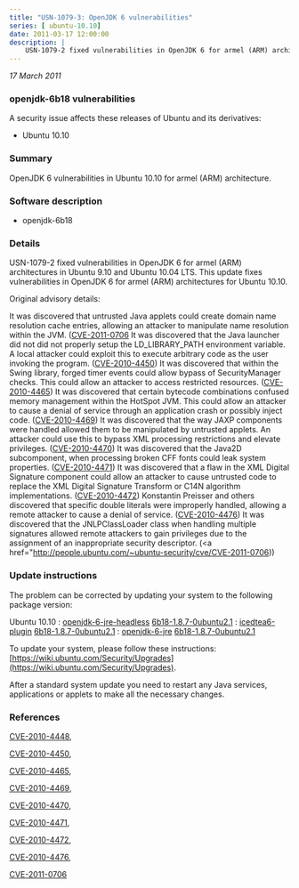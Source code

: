 ```yaml
---
title: "USN-1079-3: OpenJDK 6 vulnerabilities"
series: [ ubuntu-10.10]
date: 2011-03-17 12:00:00
description: |
    USN-1079-2 fixed vulnerabilities in OpenJDK 6 for armel (ARM) architectures in Ubuntu 9.10 and Ubuntu 10.04 LTS. This update fixes vulnerabilities in OpenJDK 6 for armel (ARM) architectures for Ubuntu 10.10.
--- 
```

 
 

*17 March 2011*

### openjdk-6b18 vulnerabilities

A security issue affects these releases of Ubuntu and its derivatives:

* Ubuntu 10.10

### Summary

OpenJDK 6 vulnerabilities in Ubuntu 10.10 for armel (ARM) architecture. 

### Software description

* openjdk-6b18 

### Details

USN-1079-2 fixed vulnerabilities in OpenJDK 6 for armel (ARM) architectures in Ubuntu 9.10 and Ubuntu 10.04 LTS. This update fixes vulnerabilities in OpenJDK 6 for armel (ARM) architectures for Ubuntu 10.10.

Original advisory details:

 It was discovered that untrusted Java applets could create domain name resolution cache entries, allowing an attacker to manipulate name resolution within the JVM. ([CVE-2011-0706](http://people.ubuntu.com/~ubuntu-security/cve/CVE-2010-4448">CVE-2010-4448</a>) It was discovered that the Java launcher did not did not properly setup the LD_LIBRARY_PATH environment variable. A local attacker could exploit this to execute arbitrary code as the user invoking the program. (<a href="http://people.ubuntu.com/~ubuntu-security/cve/CVE-2010-4450">CVE-2010-4450</a>) It was discovered that within the Swing library, forged timer events could allow bypass of SecurityManager checks. This could allow an attacker to access restricted resources. (<a href="http://people.ubuntu.com/~ubuntu-security/cve/CVE-2010-4465">CVE-2010-4465</a>) It was discovered that certain bytecode combinations confused memory management within the HotSpot JVM. This could allow an attacker to cause a denial of service through an application crash or possibly inject code. (<a href="http://people.ubuntu.com/~ubuntu-security/cve/CVE-2010-4469">CVE-2010-4469</a>) It was discovered that the way JAXP components were handled allowed them to be manipulated by untrusted applets. An attacker could use this to bypass XML processing restrictions and elevate privileges. (<a href="http://people.ubuntu.com/~ubuntu-security/cve/CVE-2010-4470">CVE-2010-4470</a>) It was discovered that the Java2D subcomponent, when processing broken CFF fonts could leak system properties. (<a href="http://people.ubuntu.com/~ubuntu-security/cve/CVE-2010-4471">CVE-2010-4471</a>) It was discovered that a flaw in the XML Digital Signature component could allow an attacker to cause untrusted code to replace the XML Digital Signature Transform or C14N algorithm implementations. (<a href="http://people.ubuntu.com/~ubuntu-security/cve/CVE-2010-4472">CVE-2010-4472</a>) Konstantin Preisser and others discovered that specific double literals were improperly handled, allowing a remote attacker to cause a denial of service. (<a href="http://people.ubuntu.com/~ubuntu-security/cve/CVE-2010-4476">CVE-2010-4476</a>) It was discovered that the JNLPClassLoader class when handling multiple signatures allowed remote attackers to gain privileges due to the assignment of an inappropriate security descriptor. (<a href="http://people.ubuntu.com/~ubuntu-security/cve/CVE-2011-0706)) 

### Update instructions

The problem can be corrected by updating your system to the following package version:

Ubuntu 10.10
 : [openjdk-6-jre-headless](https://launchpad.net/ubuntu/+source/openjdk-6b18) <span> [6b18-1.8.7-0ubuntu2.1](https://launchpad.net/ubuntu/+source/openjdk-6b18/6b18-1.8.7-0ubuntu2.1) </span> 
 : [icedtea6-plugin](https://launchpad.net/ubuntu/+source/openjdk-6b18) <span> [6b18-1.8.7-0ubuntu2.1](https://launchpad.net/ubuntu/+source/openjdk-6b18/6b18-1.8.7-0ubuntu2.1) </span> 
 : [openjdk-6-jre](https://launchpad.net/ubuntu/+source/openjdk-6b18) <span> [6b18-1.8.7-0ubuntu2.1](https://launchpad.net/ubuntu/+source/openjdk-6b18/6b18-1.8.7-0ubuntu2.1) </span> 

To update your system, please follow these instructions: [https://wiki.ubuntu.com/Security/Upgrades](https://wiki.ubuntu.com/Security/Upgrades).

After a standard system update you need to restart any Java services, applications or applets to make all the necessary changes. 

### References

 
 [CVE-2010-4448](http://people.ubuntu.com/~ubuntu-security/cve/CVE-2010-4448), 

 [CVE-2010-4450](http://people.ubuntu.com/~ubuntu-security/cve/CVE-2010-4450), 

 [CVE-2010-4465](http://people.ubuntu.com/~ubuntu-security/cve/CVE-2010-4465), 

 [CVE-2010-4469](http://people.ubuntu.com/~ubuntu-security/cve/CVE-2010-4469), 

 [CVE-2010-4470](http://people.ubuntu.com/~ubuntu-security/cve/CVE-2010-4470), 

 [CVE-2010-4471](http://people.ubuntu.com/~ubuntu-security/cve/CVE-2010-4471), 

 [CVE-2010-4472](http://people.ubuntu.com/~ubuntu-security/cve/CVE-2010-4472), 

 [CVE-2010-4476](http://people.ubuntu.com/~ubuntu-security/cve/CVE-2010-4476), 

 [CVE-2011-0706](http://people.ubuntu.com/~ubuntu-security/cve/CVE-2011-0706)
 

